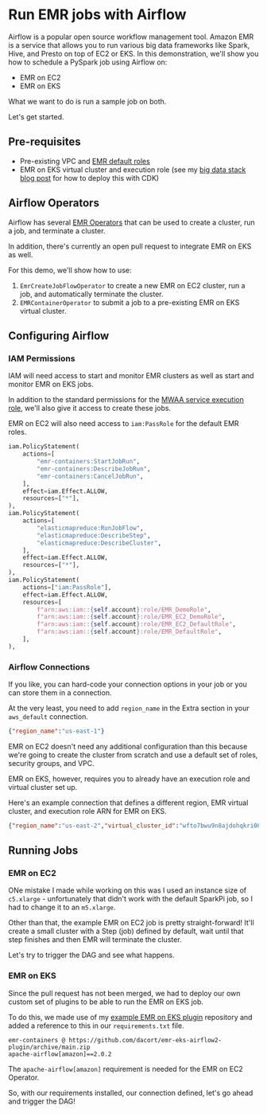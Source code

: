 # Run EMR jobs with Airflow

Airflow is a popular open source workflow management tool. Amazon EMR is a service that allows you to run various big data frameworks like Spark, Hive, and Presto on top of EC2 or EKS. In this demonstration, we'll show you how to schedule a PySpark job using Airflow on:

- EMR on EC2
- EMR on EKS

What we want to do is run a sample job on both.

Let's get started.

## Pre-requisites

- Pre-existing VPC and [EMR default roles](https://docs.aws.amazon.com/emr/latest/ManagementGuide/emr-iam-roles.html)
- EMR on EKS virtual cluster and execution role (see my [big data stack blog post](https://dacort.dev/posts/cdk-big-data-stack/) for how to deploy this with CDK)

## Airflow Operators

Airflow has several [EMR Operators](https://airflow.apache.org/docs/apache-airflow-providers-amazon/stable/operators/emr.html) that can be used to create a cluster, run a job, and terminate a cluster.

In addition, there's currently an open pull request to integrate EMR on EKS as well.

For this demo, we'll show how to use:
1. `EmrCreateJobFlowOperator` to create a new EMR on EC2 cluster, run a job, and automatically terminate the cluster.
2. `EMRContainerOperator` to submit a job to a pre-existing EMR on EKS virtual cluster.

## Configuring Airflow

### IAM Permissions

IAM will need access to start and monitor EMR clusters as well as start and monitor EMR on EKS jobs.

In addition to the standard permissions for the [MWAA service execution role](https://docs.aws.amazon.com/mwaa/latest/userguide/mwaa-create-role.html), we'll also give it access to create these jobs.

EMR on EC2 will also need access to `iam:PassRole` for the default EMR roles.

```python
iam.PolicyStatement(
    actions=[
        "emr-containers:StartJobRun",
        "emr-containers:DescribeJobRun",
        "emr-containers:CancelJobRun",
    ],
    effect=iam.Effect.ALLOW,
    resources=["*"],
),
iam.PolicyStatement(
    actions=[
        "elasticmapreduce:RunJobFlow",
        "elasticmapreduce:DescribeStep",
        "elasticmapreduce:DescribeCluster",
    ],
    effect=iam.Effect.ALLOW,
    resources=["*"],
),
iam.PolicyStatement(
    actions=["iam:PassRole"],
    effect=iam.Effect.ALLOW,
    resources=[
        f"arn:aws:iam::{self.account}:role/EMR_DemoRole",
        f"arn:aws:iam::{self.account}:role/EMR_EC2_DemoRole",
        f"arn:aws:iam::{self.account}:role/EMR_EC2_DefaultRole",
        f"arn:aws:iam::{self.account}:role/EMR_DefaultRole",
    ],
),
```

### Airflow Connections

If you like, you can hard-code your connection options in your job or you can store them in a connection.

At the very least, you need to add `region_name` in the Extra section in your `aws_default` connection.

```json
{"region_name":"us-east-1"}
```

EMR on EC2 doesn't need any additional configuration than this because we're going to create the cluster from scratch and use a default set of roles, security groups, and VPC.

EMR on EKS, however, requires you to already have an execution role and virtual cluster set up.

Here's an example connection that defines a different region, EMR virtual cluster, and execution role ARN for EMR on EKS.

```json
{"region_name":"us-east-2","virtual_cluster_id":"wfto7bwu9n8ajdohqkri06pc1","job_role_arn":"arn:aws:iam::111122223333:role/emr_eks_default_role"}
```

## Running Jobs

### EMR on EC2

ONe mistake I made while working on this was I used an instance size of `c5.xlarge` - unfortunately that didn't work with the default SparkPi job, so I had to change it to an `m5.xlarge`. 

Other than that, the example EMR on EC2 job is pretty straight-forward! It'll create a small cluster with a Step (job) defined by default, wait until that step finishes and then EMR will terminate the cluster.

Let's try to trigger the DAG and see what happens.

### EMR on EKS

Since the pull request has not been merged, we had to deploy our own custom set of plugins to be able to run the EMR on EKS job.

To do this, we made use of my [example EMR on EKS plugin](https://github.com/dacort/emr-eks-airflow2-plugin) repository and added a reference to this in our `requirements.txt` file.

```
emr-containers @ https://github.com/dacort/emr-eks-airflow2-plugin/archive/main.zip
apache-airflow[amazon]==2.0.2
```

The `apache-airflow[amazon]` requirement is needed for the EMR on EC2 Operator.

So, with our requirements installed, our connection defined, let's go ahead and trigger the DAG!